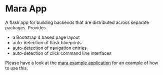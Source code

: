 # Mara App

A flask app for building backends that are distributed across separate packages. Provides 
- a Bootstrap 4 based page layout 
- auto-detection of flask blueprints
- auto-detection of navigation entries
- auto-detection of click command line interfaces

Please have a look at the [mara example application](https://github.com/mara/mara-example-project) for an example of how to use this.
